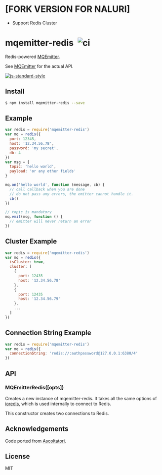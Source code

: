 # [FORK VERSION FOR NALURI]
* Support Redis Cluster

mqemitter-redis&nbsp;&nbsp;![ci](https://github.com/mcollina/mqemitter/workflows/ci/badge.svg)
===============

Redis-powered [MQEmitter](http://github.com/mcollina/mqemitter).

See [MQEmitter](http://github.com/mcollina/mqemitter) for the actual
API.

[![js-standard-style](https://raw.githubusercontent.com/feross/standard/master/badge.png)](https://github.com/feross/standard)


Install
-------

```bash
$ npm install mqemitter-redis --save
```

Example
-------

```js
var redis = require('mqemitter-redis')
var mq = redis({
  port: 12345,
  host: '12.34.56.78',
  password: 'my secret',
  db: 4
})
var msg = {
  topic: 'hello world',
  payload: 'or any other fields'
}

mq.on('hello world', function (message, cb) {
  // call callback when you are done
  // do not pass any errors, the emitter cannot handle it.
  cb()
})

// topic is mandatory
mq.emit(msg, function () {
  // emitter will never return an error
})
```

Cluster Example
-------------------------
```js
var redis = require('mqemitter-redis')
var mq = redis({
  isCluster: true,
  cluster: [
    {
      port: 12435
      host: '12.34.56.78'
    },
    {
      port: 12435
      host: '12.34.56.79'
    },
    ...
  ]
})
```

Connection String Example
-------------------------

```js
var redis = require('mqemitter-redis')
var mq = redis({
  connectionString: 'redis://:authpassword@127.0.0.1:6380/4'
})
```

## API

<a name="constructor"></a>
### MQEmitterRedis([opts])

Creates a new instance of mqemitter-redis.
It takes all the same options of [ioredis](http://npm.im/ioredis),
which is used internally to connect to Redis.

This constructor creates two connections to Redis.

Acknowledgements
----------------

Code ported from [Ascoltatori](http://github.com/mcollina/ascoltatori).

License
-------

MIT

